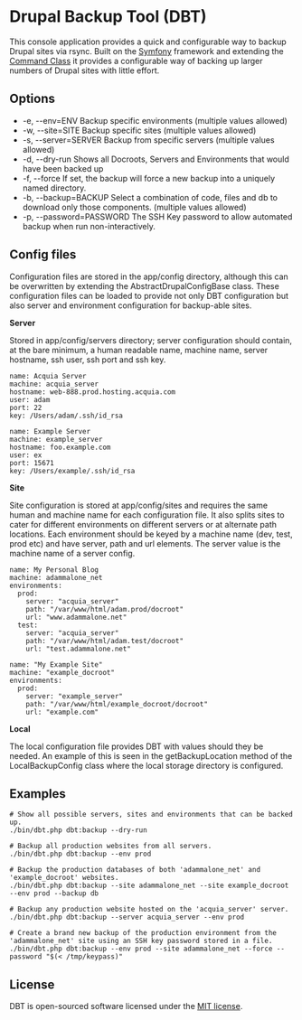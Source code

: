 # Drupal Backup Tool (DBT)

This console application provides a quick and configurable way to backup Drupal sites via rsync. Built on the [Symfony](http://symfony.com/) framework and extending the [Command Class](http://api.symfony.com/2.0/Symfony/Component/Console/Command/Command.html) it provides a configurable way of backing up larger numbers of Drupal sites with little effort.


## Options

*  -e, --env=ENV            Backup specific environments (multiple values allowed)
*  -w, --site=SITE          Backup specific sites (multiple values allowed)
*  -s, --server=SERVER      Backup from specific servers (multiple values allowed)
*  -d, --dry-run            Shows all Docroots, Servers and Environments that would have been backed up
*  -f, --force              If set, the backup will force a new backup into a uniquely named directory.
*  -b, --backup=BACKUP      Select a combination of code, files and db to download only those components. (multiple values allowed)
*  -p, --password=PASSWORD  The SSH Key password to allow automated backup when run non-interactively.


## Config files

Configuration files are stored in the app/config directory, although this can be overwritten by extending the AbstractDrupalConfigBase class. These configuration files can be loaded to provide not only DBT configuration but also server and environment configuration for backup-able sites.

**Server**

Stored in app/config/servers directory; server configuration should contain, at the bare minimum, a human readable name, machine name, server hostname, ssh user, ssh port and ssh key.

````
name: Acquia Server
machine: acquia_server
hostname: web-888.prod.hosting.acquia.com
user: adam
port: 22
key: /Users/adam/.ssh/id_rsa
````

````
name: Example Server
machine: example_server
hostname: foo.example.com
user: ex
port: 15671
key: /Users/example/.ssh/id_rsa
````


**Site**

Site configuration is stored at app/config/sites and requires the same human and machine name for each configuration file. It also splits sites to cater for different environments on different servers or at alternate path locations. Each environment should be keyed by a machine name (dev, test, prod etc) and have server, path and url elements. The server value is the machine name of a server config.

````
name: My Personal Blog
machine: adammalone_net
environments:
  prod:
    server: "acquia_server"
    path: "/var/www/html/adam.prod/docroot"
    url: "www.adammalone.net"
  test:
    server: "acquia_server"
    path: "/var/www/html/adam.test/docroot"
    url: "test.adammalone.net"
````

````
name: "My Example Site"
machine: "example_docroot"
environments:
  prod:
    server: "example_server"
    path: "/var/www/html/example_docroot/docroot"
    url: "example.com"
````

**Local**

The local configuration file provides DBT with values should they be needed. An example of this is seen in the getBackupLocation method of the LocalBackupConfig class where the local storage directory is configured.


## Examples

````
# Show all possible servers, sites and environments that can be backed up.
./bin/dbt.php dbt:backup --dry-run
  
# Backup all production websites from all servers.
./bin/dbt.php dbt:backup --env prod
  
# Backup the production databases of both 'adammalone_net' and 'example_docroot' websites.
./bin/dbt.php dbt:backup --site adammalone_net --site example_docroot --env prod --backup db
  
# Backup any production website hosted on the 'acquia_server' server.
./bin/dbt.php dbt:backup --server acquia_server --env prod
  
# Create a brand new backup of the production environment from the 'adammalone_net' site using an SSH key password stored in a file.
./bin/dbt.php dbt:backup --env prod --site adammalone_net --force --password "$(< /tmp/keypass)"

````

## License

DBT is open-sourced software licensed under the [MIT license](http://opensource.org/licenses/MIT).
